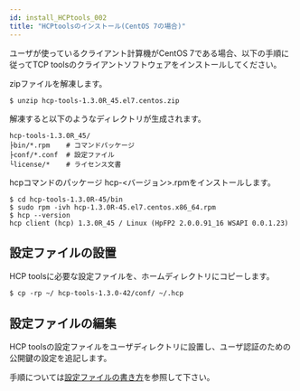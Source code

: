 ```yaml
---
id: install_HCPtools_002
title: "HCPtoolsのインストール(CentOS 7の場合)"
---
```



ユーザが使っているクライアント計算機がCentOS 7である場合、以下の手順に従ってTCP toolsのクライアントソフトウェアをインストールしてください。


zipファイルを解凍します。

```
$ unzip hcp-tools-1.3.0R_45.el7.centos.zip
```

解凍すると以下のようなディレクトリが生成されます。

```
hcp-tools-1.3.0R_45/
├bin/*.rpm    # コマンドパッケージ
├conf/*.conf  # 設定ファイル
└license/*    # ライセンス文書
```


hcpコマンドのパッケージ hcp-<バージョン>.rpmをインストールします。

```
$ cd hcp-tools-1.3.0R-45/bin
$ sudo rpm -ivh hcp-1.3.0R-45.el7.centos.x86_64.rpm
$ hcp --version
hcp client (hcp) 1.3.0R_45 / Linux (HpFP2 2.0.0.91_16 WSAPI 0.0.1.23)
```

## 設定ファイルの設置

HCP toolsに必要な設定ファイルを、ホームディレクトリにコピーします。

```
$ cp -rp ~/ hcp-tools-1.3.0-42/conf/ ~/.hcp
```


## 設定ファイルの編集

HCP toolsの設定ファイルをユーザディレクトリに設置し、ユーザ認証のための公開鍵の設定を追記します。

手順については[設定ファイルの書き方](/software/HCPtools/hcptools_conf)を参照して下さい。
